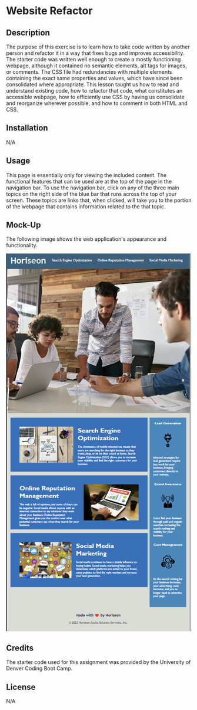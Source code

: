 # Website Refactor

## Description

The purpose of this exercise is to learn how to take code written by another person and refactor it in a way that fixes bugs and improves accessibility. The starter code was written well enough to create a mostly functioning webpage, although it contained no semantic elements, alt tags for images, or comments. The CSS file had redundancies with multiple elements containing the exact same properties and values, which have since been consolidated where appropriate. This lesson taught us how to read and understand existing code, how to refactor that code, what constitutes an accessible webpage, how to efficiently use CSS by having us consolidate and reorganize wherever possible, and how to comment in both HTML and CSS.

## Installation

N/A

## Usage

This page is essentially only for viewing the included content. The functional features that can be used are at the top of the page in the navigation bar. To use the navigation bar, click on any of the three main topics on the right side of the blue bar that runs across the top of your screen. These topics are links that, when clicked, will take you to the portion of the webpage that contains information related to the that topic.

## Mock-Up

The following image shows the web application's appearance and functionality.

![Alt text](image-1.png)

## Credits

The starter code used for this assignment was provided by the University of Denver Coding Boot Camp.

## License

N/A